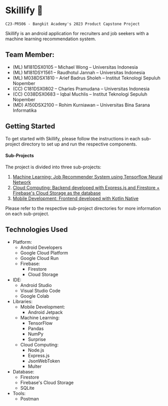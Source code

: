 # Skillify 🚀

`C23-PR506 - Bangkit Academy's 2023 Product Capstone Project`

Skillify is an android application for recruiters and job seekers with a machine learning recommendation system.

## Team Member:

- (ML) M181DSX0105 – Michael Wong – Universitas Indonesia
- (ML) M181DSY1561 – Raudhotul Jannah – Universitas Indonesia
- (ML) M038DSX1810 – Arief Badrus Sholeh – Institut Teknologi Sepuluh Nopember
- (CC) C181DSX0802 – Charles Pramudana – Universitas Indonesia
- (CC) C038DSX0683 – Iqbal Muchlis – Institut Teknologi Sepuluh Nopember
- (MD) A150DSX2100 – Rohim Kurniawan – Universitas Bina Sarana Informatika

## Getting Started

To get started with Skillify, please follow the instructions in each sub-project directory to set up and run the respective components.

#### Sub-Projects

The project is divided into three sub-projects:

1. [Machine Learning: Job Recommender System using Tensorflow Neural Network](/Machine%20Learning/)
2. [Cloud Computing: Backend developed with Express.js and Firestore + Firebase's Cloud Storage as the database](/Cloud%20Computing/)
3. [Mobile Development: Frontend developed with Kotlin Native](/Mobile%20Development/)

Please refer to the respective sub-project directories for more information on each sub-project.

## Technologies Used

- Platform:
  - Android Developers
  - Google Cloud Platform
  - Google Cloud Run
  - Firebase:
    - Firestore
    - Cloud Storage
- IDE:
  - Android Studio
  - Visual Studio Code
  - Google Colab
- Libraries:
  - Mobile Development:
    - Android Jetpack
  - Machine Learning:
    - TensorFlow
    - Pandas
    - NumPy
    - Surprise
  - Cloud Computing:
    - Node.js
    - Express.js
    - JsonWebToken
    - Multer
- Database:
  - Firestore
  - Firebase's Cloud Storage
  - SQLite
- Tools:
  - Postman
